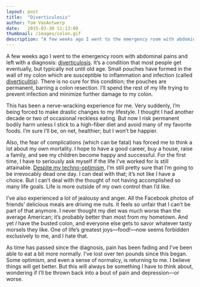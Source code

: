 ```yaml
---
layout: post
title:  "Diverticulosis"
author: Tom VanAntwerp
date:   2015-03-30 11:13:00
thumbnail: /images/colon.gif
description: "A few weeks ago I went to the emergency room with abdominal pains and left with a diagnosis: diverticulosis. It’s a condition that most people get eventually, but typically not until old age. I’ll spend the rest of my life trying to prevent infection and minimize further damage to my colon."
---
```


A few weeks ago I went to the emergency room with abdominal pains and left with a diagnosis: [diverticulosis](http://www.webmd.com/digestive-disorders/tc/diverticulosis-topic-overview). It’s a condition that most people get eventually, but typically not until old age. Small pouches have formed in the wall of my colon which are susceptible to inflammation and infection (called [diverticulitis](http://www.webmd.com/digestive-disorders/tc/diverticulitis-topic-overview)). There is no cure for this condition; the pouches are permanent, barring a colon resection. I’ll spend the rest of my life trying to prevent infection and minimize further damage to my colon.

This has been a nerve-wracking experience for me. Very suddenly, I’m being forced to make drastic changes to my lifestyle. I thought I had another decade or two of occasional reckless eating. But now I risk permanent bodily harm unless I stick to a high-fiber diet and avoid many of my favorite foods. I’m sure I’ll be, on net, healthier; but I won’t be happier.

Also, the fear of complications (which can be fatal) has forced me to think a lot about my own mortality. I hope to have a good career, buy a house, raise a family, and see my children become happy and successful. For the first time, I have to seriously ask myself if the life I’ve worked for is still attainable. [Despite my techno-optimism](http://www.smbc-comics.com/index.php?db=comics&id=1968), I’m still pretty sure that I’m going to be irrevocably dead one day. I can deal with that; it’s not like I have a choice. But I can’t deal with the thought of not having accomplished so many life goals. Life is more outside of my own control than I’d like.

I’ve also experienced a lot of jealousy and anger. All the Facebook photos of  friends’ delicious meals are driving me nuts. It feels so unfair that I can’t be part of that anymore. I never thought my diet was much worse than the average American; it’s probably better than most from my hometown. And yet *I* have the busted colon, and everyone else gets to savor whatever tasty morsels they like. One of life’s greatest joys—food!—now seems forbidden exclusively to me, and I hate that.

As time has passed since the diagnosis, pain has been fading and I’ve been able to eat a bit more normally. I’ve lost over ten pounds since this began. Some optimism, and even a sense of normalcy, is returning to me. I believe things will get better. But this will always be something I have to think about, wondering if I’ll be thrown back into a bout of pain and depression—or worse.
